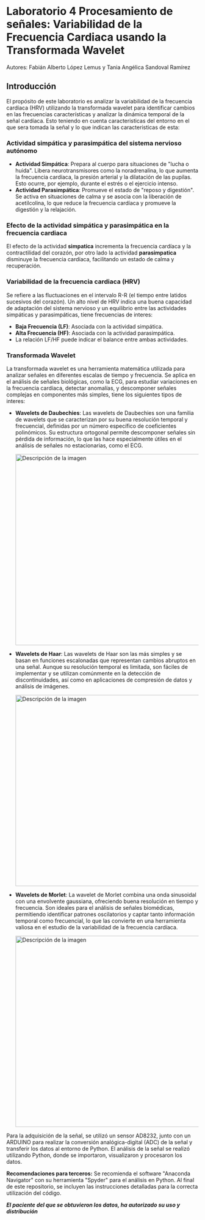 # Laboratorio 4 Procesamiento de señales: Variabilidad de la Frecuencia Cardiaca usando la Transformada Wavelet 
Autores: Fabián Alberto López Lemus y Tania Angélica Sandoval Ramírez
## Introducción
El propósito de este laboratorio es analizar la variabilidad de la frecuencia cardíaca (HRV) utilizando la transformada wavelet para identificar cambios en las frecuencias características y analizar la dinámica temporal de la señal cardíaca. Esto teniendo en cuenta caracteristicas del entorno en el que sera tomada la señal y lo que indican las caracteristicas de esta:
### Actividad simpática y parasimpática del sistema nervioso autónomo
  * **Actividad Simpática**: Prepara al cuerpo para situaciones de "lucha o huida". Libera neurotransmisores como la noradrenalina, lo que aumenta la frecuencia cardíaca, la presión arterial y la dilatación de las pupilas. Esto ocurre, por ejemplo, durante el estrés o el         ejercicio intenso.
  * **Actividad Parasimpática**: Promueve el estado de "reposo y digestión". Se activa en situaciones de calma y se asocia con la liberación de acetilcolina, lo que reduce la frecuencia cardíaca y promueve la digestión y la relajación.
### Efecto de la actividad simpática y parasimpática en la frecuencia cardiaca
  El efecto de la actividad **simpatica** incrementa la frecuencia cardíaca y la contractilidad del corazón, por otro lado la actividad **parasimpatica** disminuye la frecuencia cardíaca, facilitando un estado de calma y recuperación.
### Variabilidad de la frecuencia cardiaca (HRV)
 Se refiere a las fluctuaciones en el intervalo R-R (el tiempo entre latidos sucesivos del corazón). Un alto nivel de HRV indica una buena capacidad de adaptación del sistema nervioso y un equilibrio entre las actividades simpáticas y parasimpáticas, tiene frecuencias de  interes: 
  * **Baja Frecuencia (LF)**: Asociada con la actividad simpática.
  * **Alta Frecuencia (HF)**: Asociada con la actividad parasimpática.
  * La relación LF/HF puede indicar el balance entre ambas actividades.
### Transformada Wavelet 
 La transformada wavelet es una herramienta matemática utilizada para analizar señales en diferentes escalas de tiempo y frecuencia. Se aplica en el análisis de señales biológicas, como la ECG, para estudiar variaciones en la frecuencia cardíaca, detectar anomalías, y     descomponer señales complejas en componentes más simples, tiene los siguientes tipos de interes: 
  * **Wavelets de Daubechies**: Las wavelets de Daubechies son una familia de wavelets que se caracterizan por su buena resolución temporal y frecuencial, definidas por un número específico de coeficientes polinómicos. Su estructura ortogonal permite descomponer señales    sin    pérdida de información, lo que las hace especialmente útiles en el análisis de señales no estacionarias, como el ECG.
    
    <img src="https://github.com/user-attachments/assets/aa065fac-adeb-45ef-9ee0-3ceabdf676df" alt="Descripción de la imagen" width="500"/>

  * **Wavelets de Haar**: Las wavelets de Haar son las más simples y se basan en funciones escalonadas que representan cambios abruptos en una señal. Aunque su resolución temporal es limitada, son fáciles de implementar y se utilizan comúnmente en la detección de           discontinuidades, así como en aplicaciones de compresión de datos y análisis de imágenes.

     <img src="https://github.com/user-attachments/assets/852f21f5-d7b2-49bd-abc1-ddcffe1af9d9" alt="Descripción de la imagen" width="500"/>

  * **Wavelets de Morlet**: La wavelet de Morlet combina una onda sinusoidal con una envolvente gaussiana, ofreciendo buena resolución en tiempo y frecuencia. Son ideales para el análisis de señales biomédicas, permitiendo identificar patrones oscilatorios y captar tanto   información temporal como frecuencial, lo que las convierte en una herramienta valiosa en el estudio de la variabilidad de la frecuencia cardíaca.

     <img src="https://github.com/user-attachments/assets/c21c7bd4-cde8-42d2-a2c5-030ce8bf3516" alt="Descripción de la imagen" width="500"/>


Para la adquisición de la señal, se utilizó un sensor AD8232, junto con un ARDUINO para realizar la conversión analógica-digital (ADC) de la señal y transferir los datos al entorno de Python. El análisis de la señal se realizó utilizando Python, donde se importaron, visualizaron y procesaron los datos.

**Recomendaciones para terceros:** Se recomienda el software "Anaconda Navigator" con su herramienta "Spyder" para el análisis en Python. Al final de este repositorio, se incluyen las instrucciones detalladas para la correcta utilización del código.

**_El paciente del que se obtuvieron los datos, ha autorizado su uso y distribución_**
